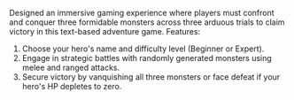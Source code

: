 Designed an immersive gaming experience where players must confront and conquer three formidable monsters across three arduous trials to claim victory in this text-based adventure game. Features:
1) Choose your hero's name and difficulty level (Beginner or Expert).
2) Engage in strategic battles with randomly generated monsters using melee and ranged attacks.
3) Secure victory by vanquishing all three monsters or face defeat if your hero's HP depletes to zero.

